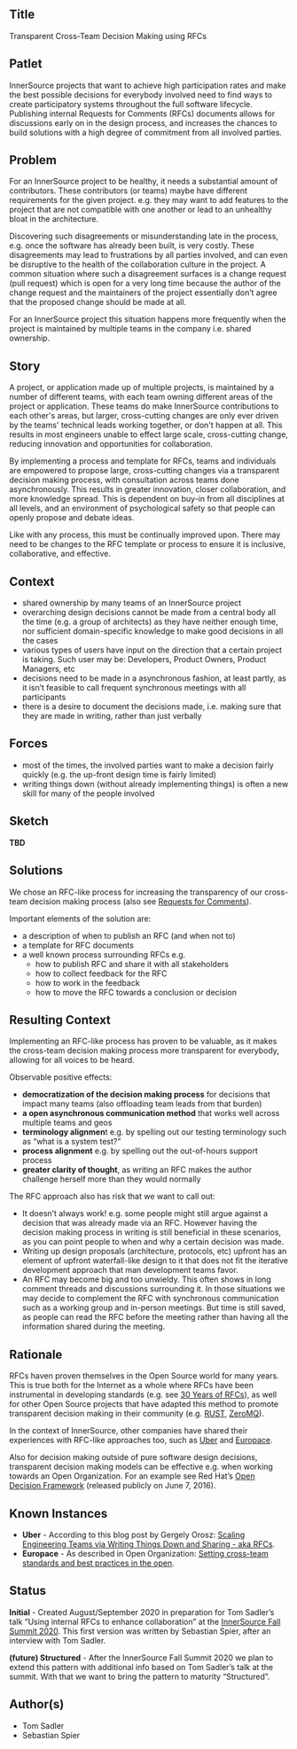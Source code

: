 ## Title

Transparent Cross-Team Decision Making using RFCs

## Patlet

InnerSource projects that want to achieve high participation rates and make the best possible decisions for everybody involved need to find ways to create participatory systems throughout the full software lifecycle. Publishing internal Requests for Comments (RFCs) documents allows for discussions early on in the design process, and increases the chances to build solutions with a high degree of commitment from all involved parties.

## Problem

For an InnerSource project to be healthy, it needs a substantial amount of contributors. These contributors (or teams) maybe have different requirements for the given project. e.g. they may want to add features to the project that are not compatible with one another or lead to an unhealthy bloat in the architecture.

Discovering such disagreements or misunderstanding late in the process, e.g. once the software has already been built, is very costly. These disagreements may lead to frustrations by all parties involved, and can even be disruptive to the health of the collaboration culture in the project. A common situation where such a disagreement surfaces is a change request (pull request) which is open for a very long time because the author of the change request and the maintainers of the project essentially don’t agree that the proposed change should be made at all.

For an InnerSource project this situation happens more frequently when the project is maintained by multiple teams in the company i.e. shared ownership.

## Story

A project, or application made up of multiple projects, is maintained by a number of different teams, with each team owning different areas of the project or application. These teams do make InnerSource contributions to each other's areas, but larger, cross-cutting changes are only ever driven by the teams' technical leads working together, or don't happen at all. This results in most engineers unable to effect large scale, cross-cutting change, reducing innovation and opportunities for collaboration.

By implementing a process and template for RFCs, teams and individuals are empowered to propose large, cross-cutting changes via a transparent decision making process, with consultation across teams done asynchronously. This results in greater innovation, closer collaboration, and more knowledge spread. This is dependent on buy-in from all disciplines at all levels, and an environment of psychological safety so that people can openly propose and debate ideas.

Like with any process, this must be continually improved upon. There may need to be changes to the RFC template or process to ensure it is inclusive, collaborative, and effective.

## Context

- shared ownership by many teams of an InnerSource project
- overarching design decisions cannot be made from a central body all the time (e.g. a group of architects) as they have neither enough time, nor sufficient domain-specific knowledge to make good decisions in all the cases
- various types of users have input on the direction that a certain project is taking. Such user may be: Developers, Product Owners, Product Managers, etc
- decisions need to be made in a asynchronous fashion, at least partly, as it isn’t feasible to call frequent synchronous meetings with all participants
- there is a desire to document the decisions made, i.e. making sure that they are made in writing, rather than just verbally

## Forces

- most of the times, the involved parties want to make a decision fairly quickly (e.g. the up-front design time is fairly limited)
- writing things down (without already implementing things) is often a new skill for many of the people involved

## Sketch

**TBD**

## Solutions

We chose an RFC-like process for increasing the transparency of our cross-team decision making process (also see [Requests for Comments][requests-for-comments]).

Important elements of the solution are:

- a description of when to publish an RFC (and when not to)
- a template for RFC documents
- a well known process surrounding RFCs e.g.
    - how to publish RFC and share it with all stakeholders
    - how to collect feedback for the RFC
    - how to work in the feedback
    - how to move the RFC towards a conclusion or decision

## Resulting Context

Implementing an RFC-like process has proven to be valuable, as it makes the cross-team decision making process more transparent for everybody, allowing for all voices to be heard.

Observable positive effects:

- **democratization of the decision making process** for decisions that impact many teams (also offloading team leads from that burden)
- **a open asynchronous communication method** that works well across multiple teams and geos
- **terminology alignmen**t e.g. by spelling out our testing terminology such as “what is a system test?”
- **process alignment** e.g. by spelling out the out-of-hours support process
- **greater clarity of thought**, as writing an RFC makes the author challenge herself more than they would normally

The RFC approach also has risk that we want to call out:

- It doesn’t always work! e.g. some people might still argue against a decision that was already made via an RFC. However having the decision making process in writing is still beneficial in these scenarios, as you can point people to when and why a certain decision was made.
- Writing up design proposals (architecture, protocols, etc) upfront has an element of upfront waterfall-like design to it that does not fit the iterative development approach that man development teams favor.
- An RFC may become big and too unwieldy. This often shows in long comment threads and discussions surrounding it. In those situations we may decide to complement the RFC with synchronous communication such as a working group and in-person meetings. But time is still saved, as people can read the RFC before the meeting rather than having all the information shared during the meeting.

## Rationale

RFCs haven proven themselves in the Open Source world for many years. This is true both for the Internet as a whole where RFCs have been instrumental in developing standards (e.g. see [30 Years of RFCs][30-years-of-rfcs]), as well for other Open Source projects that have adapted this method to promote transparent decision making in their community (e.g. [RUST][rust], [ZeroMQ][zeromq]).

In the context of InnerSource, other companies have shared their experiences with RFC-like approaches too, such as [Uber][uber] and [Europace][europace].

Also for decision making outside of pure software design decisions, transparent decision making models can be effective e.g. when working towards an Open Organization. For an example see Red Hat’s [Open Decision Framework][open-decision-framework] (released publicly on June 7, 2016).

## Known Instances

- **Uber** - According to this blog post by Gergely Orosz: [Scaling Engineering Teams via Writing Things Down and Sharing - aka RFCs][uber].
- **Europace** - As described in Open Organization: [Setting cross-team standards and best practices in the open][europace].

## Status

**Initial** - Created August/September 2020 in preparation for Tom Sadler’s talk “Using internal RFCs to enhance collaboration” at the [InnerSource Fall Summit 2020][innersource-fall-summit-2020]. This first version was written by Sebastian Spier, after an interview with Tom Sadler.

**(future) Structured** - After the InnerSource Fall Summit 2020 we plan to extend this pattern with additional info based on Tom Sadler’s talk at the summit. With that we want to bring the pattern to maturity “Structured”.

## Author(s)

- Tom Sadler
- Sebastian Spier

[requests-for-comments]: https://en.wikipedia.org/wiki/Request_for_Comments
[30-years-of-rfcs]: https://www.rfc-editor.org/rfc/rfc2555.txt
[rust]: https://github.com/rust-lang/rfcs
[zeromq]: https://rfc.zeromq.org
[uber]: https://blog.pragmaticengineer.com/scaling-engineering-teams-via-writing-things-down-rfcs/
[europace]: https://github.com/open-organization/open-org-distributed-work-guide/blob/master/drostfromm-remote-first-through-openess.md#setting-cross-team-standards-and-best-practices-in-the-open
[open-decision-framework]: https://www.redhat.com/en/about/press-releases/red-hat-releases-open-decision-framework-spur-transparent-and-inclusive-leadership
[innersource-fall-summit-2020]: http://innersourcecommons.org/events/isc-fall-2020/

